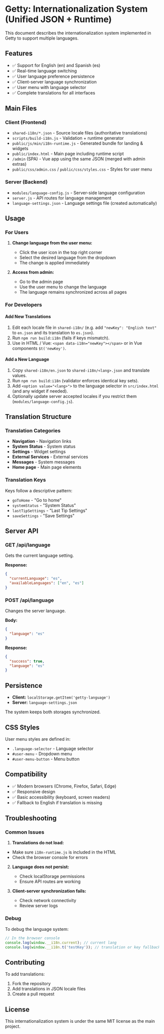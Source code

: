 #  Getty: Internationalization System (Unified JSON + Runtime)

This document describes the internationalization system implemented in Getty to support multiple languages.

## Features

- ✅ Support for English (en) and Spanish (es)
- ✅ Real-time language switching
- ✅ User language preference persistence
- ✅ Client-server language synchronization
- ✅ User menu with language selector
- ✅ Complete translations for all interfaces

## Main Files

### Client (Frontend)

- `shared-i18n/*.json` - Source locale files (authoritative translations)
- `scripts/build-i18n.js` - Validation + runtime generator
- `public/js/min/i18n-runtime.js` - Generated bundle for landing & widgets
- `public/index.html` - Main page including runtime script
- `/admin` (SPA) - Vue app using the same JSON (merged with admin extras)
- `public/css/admin.css` / `public/css/styles.css` - Styles for user menu

### Server (Backend)

- `modules/language-config.js` - Server-side language configuration
- `server.js` - API routes for language management
- `language-settings.json` - Language settings file (created automatically)

## Usage

### For Users

1. **Change language from the user menu:**
   - Click the user icon in the top right corner
   - Select the desired language from the dropdown
   - The change is applied immediately

2. **Access from admin:**
   - Go to the admin page
   - Use the user menu to change the language
   - The language remains synchronized across all pages

### For Developers

#### Add New Translations

1. Edit each locale file in `shared-i18n/` (e.g. add `"newKey": "English text"` to `en.json` and its translation to `es.json`).
2. Run `npm run build:i18n` (fails if keys mismatch).
3. Use in HTML / Vue: `<span data-i18n="newKey"></span>` or in Vue components `$t('newKey')`.

#### Add a New Language

1. Copy `shared-i18n/en.json` to `shared-i18n/<lang>.json` and translate values.
2. Run `npm run build:i18n` (validator enforces identical key sets).
3. Add `<option value="<lang>">` to the language selector in `src/index.html` (and any widget if needed).
4. Optionally update server accepted locales if you restrict them (`modules/language-config.js`).

## Translation Structure

### Translation Categories

- **Navigation** - Navigation links
- **System Status** - System status
- **Settings** - Widget settings
- **External Services** - External services
- **Messages** - System messages
- **Home page** - Main page elements

### Translation Keys

Keys follow a descriptive pattern:
- `goToHome` - "Go to home"
- `systemStatus` - "System Status"
- `lastTipSettings` - "Last Tip Settings"
- `saveSettings` - "Save Settings"

## Server API

### GET /api/language
Gets the current language setting.

**Response:**
```json
{
  "currentLanguage": "es",
  "availableLanguages": ["en", "es"]
}
```

### POST /api/language
Changes the server language.

**Body:**
```json
{
  "language": "es"
}
```

**Response:**
```json
{
  "success": true,
  "language": "es"
}
```

## Persistence

- **Client:** `localStorage.getItem('getty-language')`
- **Server:** `language-settings.json`

The system keeps both storages synchronized.

## CSS Styles

User menu styles are defined in:
- `.language-selector` - Language selector
- `#user-menu` - Dropdown menu
- `#user-menu-button` - Menu button

## Compatibility

- ✅ Modern browsers (Chrome, Firefox, Safari, Edge)
- ✅ Responsive design
- ✅ Basic accessibility (keyboard, screen readers)
- ✅ Fallback to English if translation is missing

## Troubleshooting

### Common Issues

1. **Translations do not load:**
  - Make sure `i18n-runtime.js` is included in the HTML
   - Check the browser console for errors

2. **Language does not persist:**
   - Check localStorage permissions
   - Ensure API routes are working

3. **Client-server synchronization fails:**
   - Check network connectivity
   - Review server logs

### Debug

To debug the language system:

```javascript
// In the browser console
console.log(window.__i18n.current); // current lang
console.log(window.__i18n.t('testKey')); // translation or key fallback
```

## Contributing

To add translations:

1. Fork the repository
2. Add translations in JSON locale files
3. Create a pull request

## License

This internationalization system is under the same MIT license as the main project. 
